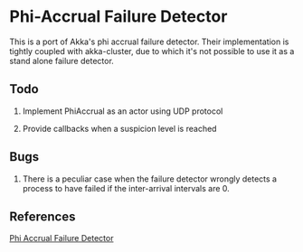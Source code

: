 # Phi-Accrual Failure Detector
This is a port of Akka's phi accrual failure detector. Their implementation is tightly coupled with akka-cluster, due to which it's not possible to use it as a stand alone failure detector.


## Todo

1. Implement PhiAccrual as an actor using UDP protocol

2. Provide callbacks when a suspicion level is reached

## Bugs
1. There is a peculiar case when the failure detector wrongly detects a process to have failed if the inter-arrival intervals are 0.
  



## References
[Phi Accrual Failure Detector](http://citeseerx.ist.psu.edu/viewdoc/download?doi=10.1.1.80.7427&rep=rep1&type=pdf)
